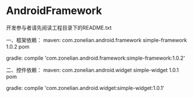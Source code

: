 # AndroidFramework
开发参与者请先阅读工程目录下的README.txt

一、框架依赖：
maven:
<dependency>
  <groupId>com.zonelian.android.framework</groupId>
  <artifactId>simple-framework</artifactId>
  <version>1.0.2</version>
  <type>pom</type>
</dependency>

gradle:
compile 'com.zonelian.android.framework:simple-framework:1.0.2'


二、控件依赖：
maven:
<dependency>
  <groupId>com.zonelian.android.widget</groupId>
  <artifactId>simple-widget</artifactId>
  <version>1.0.1</version>
  <type>pom</type>
</dependency>

gradle:
compile 'com.zonelian.android.widget:simple-widget:1.0.1'
